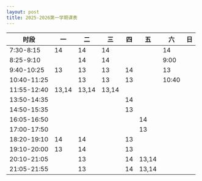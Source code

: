 ```yaml
---
layout: post
title: 2025-2026第一学期课表
---
```


| 时段        | 一    | 二    | 三    | 四   | 五    | 六    | 日   |
| ----------- | ----- | ----- | ----- | ---- | ----- | ----- | ---- |
| 7:30-8:15   | 14    | 14    | 14    |      |       | 14    |      |
| 8:25-9:10   |       | 14    | 14    |      |       | 9:00  |      |
| 9:40-10:25  | 13    | 13    | 13    | 14   |       | 13    |      |
| 10:40-11:25 |       | 13    | 13    | 13   |       | 10:40 |      |
| 11:55-12:40 | 13,14 | 13,14 | 13,14 |      |       |       |      |
| 13:50-14:35 |       |       |       | 14   |       |       |      |
| 14:50-15:35 |       |       |       | 13   |       |       |      |
| 16:05-16:50 |       |       |       |      | 14    |       |      |
| 17:00-17:50 |       |       |       |      | 13    |       |      |
| 18:20-19:10 | 14    | 14    |       | 13   |       |       |      |
| 19:10-20:00 | 13    | 14    |       | 13   |       |       |      |
| 20:10-21:05 |       | 13    |       | 14   | 13,14 |       |      |
| 21:05-21:55 |       | 13    |       | 14   | 13,14 |       |      |

